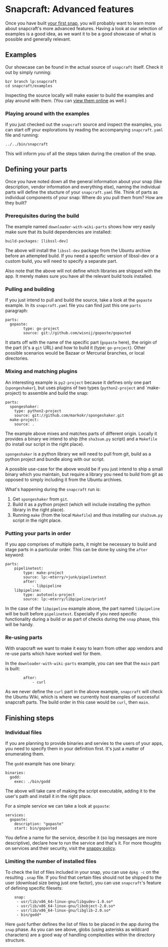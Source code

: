 # Snapcraft: Advanced features

Once you have built [your first snap](your-first-snap.md), you will probably
want to learn more about snapcraft's more advanced features. Having a look at 
our selection of examples is a good idea, as we want it to be a good showcase 
of what is possible and generally relevant.

## Examples

Our showcase can be found in the actual source of `snapcraft` itself. Check 
it out by simply running:

	bzr branch lp:snapcraft
	cd snapcraft/examples

Inspecting the source locally will make easier to build the examples and 
play around with them. (You can 
[view them online](https://bazaar.launchpad.net/~snappy-dev/snapcraft/core/files/head:/examples/)
as well.)

### Playing around with the examples

If you just checked out the `snapcraft` source and inspect the examples, you
can start off your explorations by reading the accompanying `snapcraft.yaml`
file and running:

	../../bin/snapcraft

This will inform you of all the steps taken during the creation of the snap.

## Defining your parts

Once you have noted down all the general information about your snap
(like description, vendor information and everything else), naming
the individual parts will define the stucture of your `snapcraft.yaml` file.
Think of parts as individual components of your snap: Where do you pull them
from? How are they built? 

### Prerequisites during the build

The example named `downloader-with-wiki-parts` shows how very easily make sure
that its build dependencies are installed:

	build-packages: [libssl-dev]

The above will install the `libssl-dev` package from the Ubuntu archive before
an attempted build. If you need a specific version of libssl-dev or a custom 
build, you will need to specify a separate part.

Also note that the above will not define which libraries are shipped with the
app. It merely makes sure you have all the relevant build tools installed.


### Pulling and building

If you just intend to pull and build the source, take a look at the `gopaste`
example. In its `snapcraft.yaml` file you can find just this one `parts` 
paragraph:

	parts:
 	  gopaste:
    	    type: go-project
            source: git://github.com/wisnij/gopaste/gopasted

It starts off with the name of the specific part (`gopaste` here), the origin
of the part (it's a `git` URL) and how to build it (type: `go-project`).
Other possible scenarios would be Bazaar or Mercurial branches, or local
directories.

### Mixing and matching plugins

An interesting example is `py2-project` because it defines only one part
(`spongeshaker`), but uses plugins of two types (`python2-project` and 
`make-project) to assemble and build the snap:

	parts:
  	  spongeshaker:
	    type: python2-project
	    source: git://github.com/markokr/spongeshaker.git
	  make-project:
	    source: .

The example above mixes and matches parts of different origin. Locally it
provides a binary we intend to ship (the `sha3sum.py` script) and a 
`Makefile` (to install our script in the right place).

`spongeshaker` is a python library we will need to pull from git, build as
a python project and bundle along with our script.

A possible use-case for the above would be if you just intend to ship a small
binary which you maintain, but require a library you need to build from git
as opposed to simply including it from the Ubuntu archives.

What's happening during the `snapcraft` run is: 

1. Get `spongeshaker` from `git`.
1. Build it as a python project (which will include installing the python 
   library in the right place).
1. Running `make` (from the local `Makefile`) and thus installing our 
   `sha3sum.py` script in the right place.

### Putting your parts in order

If you app comprises of multiple parts, it might be necessary to build and
stage parts in a particular order. This can be done by using the `after`
keyword:

	parts:
	    pipelinetest:
	        type: make-project
	        source: lp:~mterry/+junk/pipelinetest
	        after:
	            - libpipeline
	    libpipeline:
	        type: autotools-project
	        source: lp:~mterry/libpipeline/printf


In the case of the `libpipeline` example above, the part named `libpipeline`
will be built before `pipelinetest`. Especially if you need specific 
functionality during a build or as part of checks during the `snap` phase,
this will be handy.

### Re-using parts

With snapcraft we want to make it easy to learn from other app vendors and
re-use parts which have worked well for them.

In the `downloader-with-wiki-parts` example, you can see that the `main` 
part is built:

	        after:
	            - curl

As we never define the `curl` part in the above example, `snapcraft` will
check the Ubuntu Wiki, which is where we currently host examples of 
successful snapcraft parts. The build order in this case would be `curl`,
then `main`.


## Finishing steps

### Individual files

If you are planning to provide binaries and servies to the users of your
apps, you need to specify them in your definition first. It's just a matter 
of enumerating them.

The `godd` example has one binary:

	binaries:
	  godd:
	    exec: ./bin/godd

The above will take care of making the script executable, adding it to the
user's path and install it in the right place.

For a simple service we can take a look at `gopaste`:

	services:
	  gopaste:
	    description: "gopaste"
	    start: bin/gopasted

You define a name for the service, describe it (so log messages are more 
descriptive), declare how to run the service and that's it. For more 
thoughts on services and their security, visit the
[snappy policy](https://developer.ubuntu.com/en/snappy/guides/security-policy/).


### Limiting the number of installed files

To check the list of files included in your snap, you can use `dpkg -c` on 
the resulting `.snap` file. If you find that certain files should not be
shipped to the user (download size being just one factor), you can use 
`snapcraft`'s feature of defining specific filesets:

	    snap:
	     - usr/lib/x86_64-linux-gnu/libgudev-1.0.so*
	     - usr/lib/x86_64-linux-gnu/libobject-2.0.so*
	     - usr/lib/x86_64-linux-gnu/libglib-2.0.so*
	     - bin/godd*

Here `godd` further defines the list of files to be placed in the app
during the `snap` phase. As you can see above, globs (using asterisks as
wildcard characters) are a good way of handling complexities within the
directory structure.


